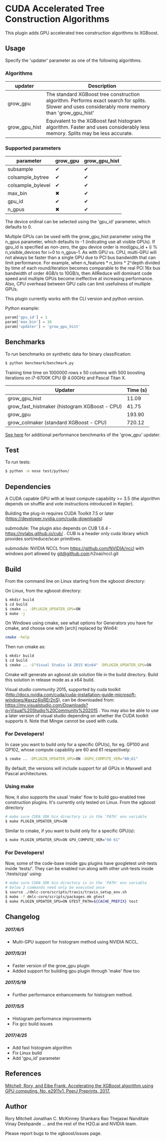 # CUDA Accelerated Tree Construction Algorithms
This plugin adds GPU accelerated tree construction algorithms to XGBoost.
## Usage
Specify the 'updater' parameter as one of the following algorithms. 

### Algorithms
| updater | Description |
| --- | --- |
grow_gpu | The standard XGBoost tree construction algorithm. Performs exact search for splits. Slower and uses considerably more memory than 'grow_gpu_hist' |
grow_gpu_hist | Equivalent to the XGBoost fast histogram algorithm. Faster and uses considerably less memory. Splits may be less accurate. |

### Supported parameters 
| parameter | grow_gpu | grow_gpu_hist |
| --- | --- | --- |
subsample | &#10004; | &#10004; |
colsample_bytree | &#10004; | &#10004;|
colsample_bylevel | &#10004; | &#10004; |
max_bin | &#10006; | &#10004; |
gpu_id | &#10004; | &#10004; | 
n_gpus | &#10006; | &#10004; | 

The device ordinal can be selected using the 'gpu_id' parameter, which defaults to 0.

Multiple GPUs can be used with the grow_gpu_hist parameter using the n_gpus parameter, which defaults to -1 (indicating use all visible GPUs).  If gpu_id is specified as non-zero, the gpu device order is mod(gpu_id + i) % n_visible_devices for i=0 to n_gpus-1.  As with GPU vs. CPU, multi-GPU will not always be faster than a single GPU due to PCI bus bandwidth that can limit performance.  For example, when n_features * n_bins * 2^depth divided by time of each round/iteration becomes comparable to the real PCI 16x bus bandwidth of order 4GB/s to 10GB/s, then AllReduce will dominant code speed and multiple GPUs become ineffective at increasing performance.  Also, CPU overhead between GPU calls can limit usefulness of multiple GPUs.

This plugin currently works with the CLI version and python version.

Python example:
```python
param['gpu_id'] = 1
param['max_bin'] = 16
param['updater'] = 'grow_gpu_hist'
```
## Benchmarks
To run benchmarks on synthetic data for binary classification:
```bash
$ python benchmark/benchmark.py
```

Training time time on 1000000 rows x 50 columns with 500 boosting iterations on i7-6700K CPU @ 4.00GHz and Pascal Titan X.

| Updater | Time (s) |
| --- | --- |
| grow_gpu_hist | 11.09 |
| grow_fast_histmaker (histogram XGBoost - CPU) | 41.75 |
| grow_gpu | 193.90 |
| grow_colmaker (standard XGBoost - CPU) | 720.12 |


[See here](http://dmlc.ml/2016/12/14/GPU-accelerated-xgboost.html) for additional performance benchmarks of the 'grow_gpu' updater.

## Test
To run tests:
```bash
$ python -m nose test/python/
```
## Dependencies
A CUDA capable GPU with at least compute capability >= 3.5 (the algorithm depends on shuffle and vote instructions introduced in Kepler).

Building the plug-in requires CUDA Toolkit 7.5 or later (https://developer.nvidia.com/cuda-downloads)

submodule: The plugin also depends on CUB 1.6.4 - https://nvlabs.github.io/cub/ . CUB is a header only cuda library which provides sort/reduce/scan primitives.

submodule: NVIDIA NCCL from https://github.com/NVIDIA/nccl with windows port allowed by git@github.com:h2oai/nccl.git

## Build

From the command line on Linux starting from the xgboost directory:

On Linux, from the xgboost directory:
```bash
$ mkdir build
$ cd build
$ cmake .. -DPLUGIN_UPDATER_GPU=ON
$ make -j
```
On Windows using cmake, see what options for Generators you have for cmake, and choose one with [arch] replaced by Win64:
```bash
cmake -help
```
Then run cmake as:
```bash
$ mkdir build
$ cd build
$ cmake .. -G"Visual Studio 14 2015 Win64" -DPLUGIN_UPDATER_GPU=ON
```
Cmake will generate an xgboost.sln solution file in the build directory. Build this solution in release mode as a x64 build.

Visual studio community 2015, supported by cuda toolkit (http://docs.nvidia.com/cuda/cuda-installation-guide-microsoft-windows/#axzz4isREr2nS), can be downloaded from: https://my.visualstudio.com/Downloads?q=Visual%20Studio%20Community%202015 .  You may also be able to use a later version of visual studio depending on whether the CUDA toolkit supports it.  Note that Mingw cannot be used with cuda.

### For Developers!

In case you want to build only for a specific GPU(s), for eg. GP100 and GP102,
whose compute capability are 60 and 61 respectively:
```bash
$ cmake .. -DPLUGIN_UPDATER_GPU=ON -DGPU_COMPUTE_VER="60;61"
```
By default, the versions will include support for all GPUs in Maxwell and Pascal architectures.

### Using make
Now, it also supports the usual 'make' flow to build gpu-enabled tree construction plugins. It's currently only tested on Linux. From the xgboost directory
```bash
# make sure CUDA SDK bin directory is in the 'PATH' env variable
$ make PLUGIN_UPDATER_GPU=ON
```

Similar to cmake, if you want to build only for a specific GPU(s):
```bash
$ make PLUGIN_UPDATER_GPU=ON GPU_COMPUTE_VER="60 61"
```

### For Developers!

Now, some of the code-base inside gpu plugins have googletest unit-tests inside 'tests/'.
They can be enabled run along with other unit-tests inside '<xgboostRoot>/tests/cpp' using:
```bash
# make sure CUDA SDK bin directory is in the 'PATH' env variable
# below 2 commands need only be executed once
$ source ./dmlc-core/scripts/travis/travis_setup_env.sh
$ make -f dmlc-core/scripts/packages.mk gtest
$ make PLUGIN_UPDATER_GPU=ON GTEST_PATH=${CACHE_PREFIX} test
```

## Changelog
##### 2017/6/5

* Multi-GPU support for histogram method using NVIDIA NCCL.

##### 2017/5/31
* Faster version of the grow_gpu plugin
* Added support for building gpu plugin through 'make' flow too

##### 2017/5/19
* Further performance enhancements for histogram method.

##### 2017/5/5
* Histogram performance improvements
* Fix gcc build issues 

##### 2017/4/25
* Add fast histogram algorithm
* Fix Linux build
* Add 'gpu_id' parameter

## References
[Mitchell, Rory, and Eibe Frank. Accelerating the XGBoost algorithm using GPU computing. No. e2911v1. PeerJ Preprints, 2017.](https://peerj.com/preprints/2911/)

## Author
Rory Mitchell
Jonathan C. McKinney
Shankara Rao Thejaswi Nanditale
Vinay Deshpande
... and the rest of the H2O.ai and NVIDIA team.

Please report bugs to the xgboost/issues page.

